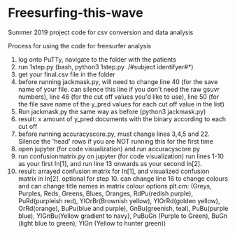 # Freesurfing-this-wave
Summer 2019 project code for csv conversion and data analysis

Process for using the code for freesurfer analysis 
1. log onto PuTTy, navigate to the folder with the patients 
2. run 1step.py (bash, python3 1step.py ./#subject identifyer#\*)
3. get your final.csv file in the folder
4. before running jackmask.py, will need to change line 40 (for the save name of your file. 
can silence this line if you don't need the raw gsuvr numbers), line 46 (for the 
cut off values you'd like to use), line 50 (for the file save name of the y_pred values
for each cut off value in the list)
5. Run jackmask.py the same way as before (python3 jackmask.py)
6. result: x amount of y_pred documents with the binary according to each cut off
7. before running accuracyscore.py, must change lines 3,4,5 and 22. Silence the 'head' 
rows if you are NOT running this for the first time
8. open jupyter (for code visualization) and run accuracyscore.py 
9. run confusionmatrix.py on jupyter (for code visualization) run lines 1-10 as your first In[1], 
and run line 13 onwards as your second In[2].
10. result: arrayed confusion matrix for In[1], and visualized confusion matrix in In[2].
optional for step 10. can change line 16 to change colours and can change title names in matrix
colour options plt.cm: (Greys, Purples, Reds, Greens, Blues, Oranges, RdPu(redish purple), 
PuRd(purpleish red), YlOrBr(Brownish yellow), YlOrRd(golden yellow), OrRd(orange), BuPu(blue and purple),
GnBu(greenish, teal), PuBu(purple blue), YlGnBu(Yellow gradient to navy), PuBuGn (Purple to Green), 
BuGn (light blue to green), YlGn (Yellow to hunter green))
